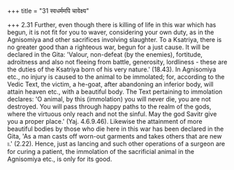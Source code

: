 +++
title = "31 स्वधर्ममपि चावेक्ष्य"

+++
2.31 Further, even though there is killing of life in this war which has
begun, it is not fit for you to waver, considering your own duty, as in
the Agnisomiya and other sacrifices involving slaughter. To a Ksatriya,
there is no greater good than a righteous war, begun for a just cause.
It will be declared in the Gita: 'Valour, non-defeat (by the enemies),
fortitude, adroitness and also not fleeing from battle, generosity,
lordliness - these are the duties of the Ksatriya born of his very
nature.' (18.43). In Agnisomiya etc., no injury is caused to the animal
to be immolated; for, according to the Vedic Text, the victim, a
he-goat, after abandoning an inferior body, will attain heaven etc.,
with a beautiful body. The Text pertaining to immolation declares: 'O
animal, by this (immolation) you will never die, you are not destroyed.
You will pass through happy paths to the realm of the gods, where the
virtuous only reach and not the sinful. May the god Savitr give you a
proper place.' (Yaj. 4.6.9.46). Likewise the attainment of more
beautiful bodies by those who die here in this war has been declared in
the Gita, 'As a man casts off worn-out garments and takes others that
are new ৷৷.' (2.22). Hence, just as lancing and such other operations of
a surgeon are for curing a patient, the immolation of the sacrificial
animal in the Agnisomiya etc., is only for its good.
